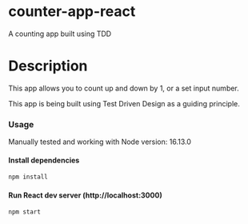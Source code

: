 # counter-app-react

A counting app built using TDD 


# Description 

This app allows you to count up and down by 1, or a set input number. 

This app is being built using Test Driven Design as a guiding principle. 


### Usage

Manually tested and working with Node version: 16.13.0

#### Install dependencies

```bash
npm install
```
#### Run React dev server (http://localhost:3000)

```bash
npm start
```



